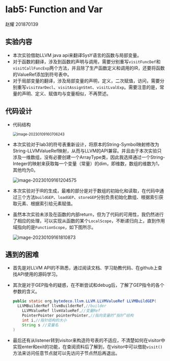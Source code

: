 # lab5: Function and Var

赵耀 201870139

## 实验内容

- 本次实验借助LLVM java api来翻译SysY语言的函数与局部变量。
- 对于函数的翻译，涉及到函数的声明与调用，需要分别重写```visitFuncDef```和```visitCallFuncExp```两个方法，并且除了生产函数定义和调用的IR，还要将函数的ValueRef添加到符号表中。
- 对于局部变量的翻译，涉及局部变量的声明，定义，二次赋值，访问，需要分别重写```visitVarDecl```、```visitAssignStmt```、```visitLvalExp```。需要注意的是，常量的声明、定义、赋值均与变量相似，不再赘述。

## 代码设计

- 代码结构

  <img src="C:\Users\ARmi\AppData\Roaming\Typora\typora-user-images\image-20230109160706243.png" alt="image-20230109160706243" style="zoom:80%;" />

- 本次实验对于lab3的符号表重新设计，将原本的String-Symbol映射修改为String-LLVMValueRef映射，从而与LLVM的API兼容。并且由于本次实验只涉及一维数组，没有必要创建一个ArrayType类，因此我选择通过一个String-Integer的映射来获取每一个变量（常量）的dim，即维数，数组的维数为1，其他均为0。

  ![image-20230109161204575](C:\Users\ARmi\AppData\Roaming\Typora\typora-user-images\image-20230109161204575.png)

- 本次实验对于IR的生成，最难的部分是对于数组的初始化和读取，在代码中通过三个方法```buildGEP```、```loadGEP```、```storeGEP```分别负责初始化数组、根据索引获取元素、根据索引给元素赋值。

- 虽然本次实验未涉及在函数的内部return，但为了代码的可用性，我仍然进行了相应的处理，可以实现从函数的某个```LocalScope```，不断递归向上，直到作用域指向的是```FunctionScope```，如下图所示。

  ![image-20230109161810873](C:\Users\ARmi\AppData\Roaming\Typora\typora-user-images\image-20230109161810873.png)



## 遇到的困难

- 首先是对LLVM API的不熟悉，通过阅读文档、学习助教代码、在github上查找API使用的源码学习。

- 其次是对于GEP指令的疑惑，在不断尝试和debug后，了解了GEP指令的各个参数的含义。

  ```java
  public static org.bytedeco.llvm.LLVM.LLVMValueRef LLVMBuildGEP(     
  	LLVMBuilderRef llvmBuilderRef,//builder
      LLVMValueRef llvmValueRef,//变量Ref
      PointerPointer pointerPointer,//指向变量的“指针”结构
      int i,//指针结构的大小
      String s //变量名
  )
  ```

- 最后还有从listener转到visitor来构造符号表的不适应，不清楚如何在visitor中实现enter和exit的功能，在查阅资料后了解到，在visitor中可以借助```visit()```方法来访问任意节点就可以先访问子节点然后再退出。